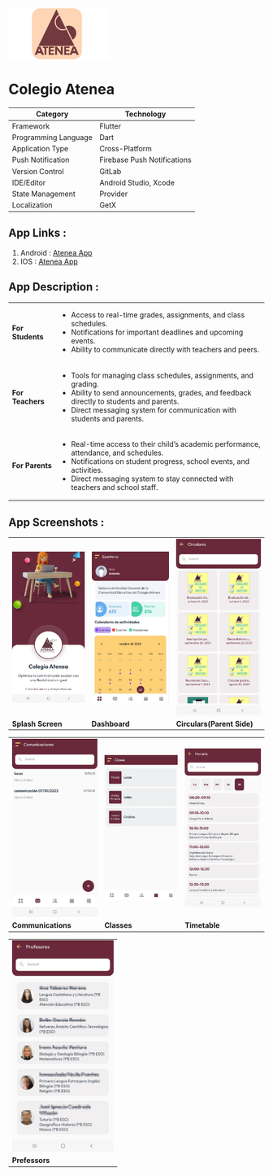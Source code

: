  <img src="colegio.png" alt="Image description" width="200px" height="100">
<h1>Colegio Atenea</h1>

  <table>
    <thead>
      <tr>
        <th>Category</th>
        <th>Technology</th>
      </tr>
    </thead>
    <tbody>
      <tr>
        <td>Framework</td>
        <td>Flutter</td>
      </tr>
      <tr>
        <td>Programming Language</td>
        <td>Dart</td>
      </tr>
      <tr>
        <td>Application Type</td>
        <td>Cross-Platform</td>
      </tr>
      <tr>
        <td>Push Notification</td>
        <td>Firebase Push Notifications</td>
      </tr>
      <tr>
        <td>Version Control</td>
        <td>GitLab</td>
      </tr>
      <tr>
        <td>IDE/Editor</td>
        <td>Android Studio, Xcode</td>
      </tr>
      <tr>
        <td>State Management</td>
        <td>Provider</td>
      </tr>
      <tr>
        <td>Localization</td>
        <td>GetX</td>
      </tr>
    </tbody>
  </table>


<h2>App Links&nbsp:</h2>

<ol>
  <li>Android : <a href="https://play.google.com/store/apps/details?id=com.atenea.colegioatenea.colegia_atenea&pcampaignid=web_share" target="_self">Atenea App</a></li>
    <li>IOS : <a href="https://apps.apple.com/in/app/atenea-app/id6470358478****" target="_self">Atenea App</a></li>
</ol>
<h2>App Description&nbsp:</h2>
<table>
  <tr>
                <td><strong>For Students</strong></td>
                <td>
                    <ul>
                        <li>Access to real-time grades, assignments, and class schedules.</li>
                        <li>Notifications for important deadlines and upcoming events.</li>
                        <li>Ability to communicate directly with teachers and peers.</li>
                    </ul>
                </td>
            </tr>
            <tr>
                <td><strong>For Teachers</strong></td>
                <td>
                    <ul>
                        <li>Tools for managing class schedules, assignments, and grading.</li>
                        <li>Ability to send announcements, grades, and feedback directly to students and parents.</li>
                        <li>Direct messaging system for communication with students and parents.</li>
                    </ul>
                </td>
            </tr>
            <tr>
                <td><strong>For Parents</strong></td>
                <td>
                    <ul>
                        <li>Real-time access to their child’s academic performance, attendance, and schedules.</li>
                        <li>Notifications on student progress, school events, and activities.</li>
                        <li>Direct messaging system to stay connected with teachers and school staff.</li>
                    </ul>
                </td>
            </tr>
            

  
</table>

<h2>App Screenshots&nbsp:</h2>

<table>
  <tr>
    <td><img src="01.jpg" alt="Image 1" width="200" height="100%"></td>
    <td><img src="02.jpg" alt="Image 2" width="200"  height="100%"></td>
    <td><img src="04.jpg" alt="Image 3" width="200"  height="100%"></td>
  </tr>
  <tr>
    <td><strong>Splash Screen</strong></td>
    <td><strong>Dashboard</strong></td>
    <td><strong>Circulars(Parent Side)</strong></td>
  </tr>
</table>

<table>
  <tr>
    <td><img src="05.jpg" alt="Image 1" width="200" height="100%"></td>
    <td><img src="06.jpg" alt="Image 2" width="200"  height="100%"></td>
    <td><img src="07.jpg" alt="Image 3" width="200"  height="100%"></td>
  </tr>
  <tr>
    <td><strong>Communications</strong></td>
    <td><strong>Classes</strong></td>
    <td><strong>Timetable</strong></td>
  </tr>
</table>

<table>
  <tr>
    <td><img src="08.jpg" alt="Image 1" width="200" height="100%"></td>
  </tr>
  <tr>
    <td><strong>Prefessors</strong></td>
  </tr>
</table>


